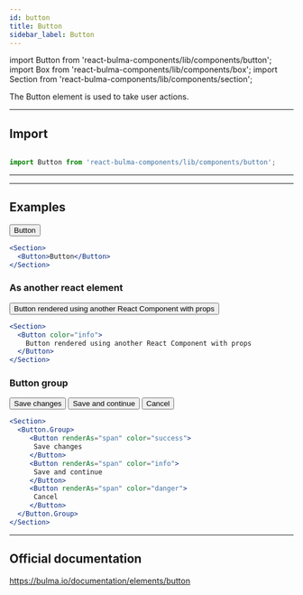 ```yaml
---
id: button
title: Button
sidebar_label: Button
---
```

import Button from 'react-bulma-components/lib/components/button';
import Box from 'react-bulma-components/lib/components/box';
import Section from 'react-bulma-components/lib/components/section';


 The Button element is used to take user actions.  

---
## **Import**

```js

import Button from 'react-bulma-components/lib/components/button';

```

---

---

## **Examples**

<Section>
  <Button>Button</Button>
</Section>

```jsx
<Section>
  <Button>Button</Button>
</Section>
```

### **As another react element**

<Section>
  <Button color="info">
    Button rendered using another React Component with props
  </Button>
</Section>

```jsx
<Section>
  <Button color="info">
    Button rendered using another React Component with props
  </Button>
</Section>
```

### **Button group**

<Section>
  <Button.Group>
     <Button renderAs="span" color="success">
      Save changes
     </Button>
     <Button renderAs="span" color="info">
      Save and continue
     </Button>
     <Button renderAs="span" color="danger">
      Cancel
     </Button>
  </Button.Group>
</Section>

```jsx
<Section>
  <Button.Group>
     <Button renderAs="span" color="success">
      Save changes
     </Button>
     <Button renderAs="span" color="info">
      Save and continue
     </Button>
     <Button renderAs="span" color="danger">
      Cancel
     </Button>
  </Button.Group>
</Section>
```


---

## Official documentation

https://bulma.io/documentation/elements/button



